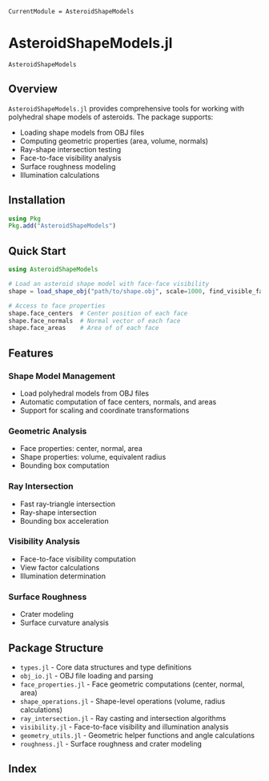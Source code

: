 ```@meta
CurrentModule = AsteroidShapeModels
```

# AsteroidShapeModels.jl

```@docs
AsteroidShapeModels
```

## Overview

`AsteroidShapeModels.jl` provides comprehensive tools for working with polyhedral shape models of asteroids. The package supports:

- Loading shape models from OBJ files
- Computing geometric properties (area, volume, normals)
- Ray-shape intersection testing
- Face-to-face visibility analysis
- Surface roughness modeling
- Illumination calculations

## Installation

```julia
using Pkg
Pkg.add("AsteroidShapeModels")
```

## Quick Start

```julia
using AsteroidShapeModels

# Load an asteroid shape model with face-face visibility
shape = load_shape_obj("path/to/shape.obj", scale=1000, find_visible_facets=true)  # Convert km to m

# Access to face properties
shape.face_centers  # Center position of each face
shape.face_normals  # Normal vector of each face
shape.face_areas    # Area of of each face
```

## Features

### Shape Model Management
- Load polyhedral models from OBJ files
- Automatic computation of face centers, normals, and areas
- Support for scaling and coordinate transformations

### Geometric Analysis
- Face properties: center, normal, area
- Shape properties: volume, equivalent radius
- Bounding box computation

### Ray Intersection
- Fast ray-triangle intersection
- Ray-shape intersection
- Bounding box acceleration

### Visibility Analysis
- Face-to-face visibility computation
- View factor calculations
- Illumination determination

### Surface Roughness
- Crater modeling
- Surface curvature analysis

## Package Structure

- `types.jl` - Core data structures and type definitions
- `obj_io.jl` - OBJ file loading and parsing
- `face_properties.jl` - Face geometric computations (center, normal, area)
- `shape_operations.jl` - Shape-level operations (volume, radius calculations)
- `ray_intersection.jl` - Ray casting and intersection algorithms
- `visibility.jl` - Face-to-face visibility and illumination analysis
- `geometry_utils.jl` - Geometric helper functions and angle calculations
- `roughness.jl` - Surface roughness and crater modeling

## Index

```@index
```